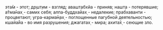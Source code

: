 эта̄м - этот; др̣шт̣им - взгляд; авашт̣абхйа - приняв; нашт̣а - потерявшие; а̄тма̄нах̣ - самих себя; алпа-буддхайах̣ - недалекие; прабхаванти - процветают; угра-карма̄н̣ах̣ - поглощенные пагубной деятельностью; кшайа̄йа - во имя разрушения; джагатах̣ - мира; ахита̄х̣ - сеющие зло.